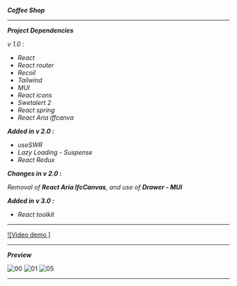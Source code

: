 **_Coffee Shop_**

---

**_Project Dependencies_**

_v 1.0 :_

- _React_
- _React router_
- _Recoil_
- _Tailwind_
- _MUI_
- _React icons_
- _Swetalert 2_
- _React spring_
- _React Aria iffcanva_

**_Added in v 2.0 :_**

- _useSWR_
- _Lazy Loading - Suspense_
- _React Redux_

**_Changes in v 2.0_ :**

_Removal of **React Aria IfcCanvas**, and use of **Drawer - MUI**_

**_Added in v 3.0 :_**

- _React toolkit_

---

[![Video demo ]](https://github.com/immohammadrezatavakkoli/coffeeshop/assets/100797809/487d078b-175f-4ce1-bfde-ec090de69ea7)

---

**_Preview_**

![00](https://github.com/immohammadrezatavakkoli/coffeeshop/assets/100797809/48ca8c09-cd3e-420a-a52d-f31ed20c51d1)
![01](https://github.com/immohammadrezatavakkoli/coffeeshop/assets/100797809/5a603fd1-5348-43b3-a682-e9d918b1a85d)
![05](https://github.com/rzvkoli/coffeeshop/assets/100797809/7a3529f6-38fb-4c82-979a-6f03b4d08072)

---
